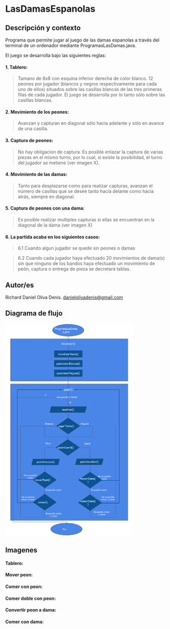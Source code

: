 # LasDamasEspanolas
## Descripción y contexto 
Programa que permite jugar al juego de las damas espanolas  a través del terminal de un ordenador mediante ProgramasLasDamas.java.

El juego se desarrolla bajo las siguientes reglas:

#### 1. Tablero: 
> Tamano de 8x8 con esquina inferior derecha de color blanco. 12 peones por jugador (blancos y negros respectivamente para cada uno de ellos) situados sobre las casillas blancas de las tres primeras filas de cada jugador. El juego se desarrolla por lo tanto sólo sobre las casillas blancas.
#### 2. Movimiento de los peones:
> Avanzan y capturan en diagonal sólo hacia adelante y sólo en avance de una casilla.
#### 3. Captura de peones:
> No hay obligacion de captura.
> Es posible enlazar la captura de varias piezas en el mismo turno, por lo cual, si existe la posibilidad, el turno del jugador se metiene (ver imagen X).
#### 4. Movimiento de las damas:
> Tanto para desplazarse como para realizar capturas, avanzan el número de casillas que se desee tanto hacia delante como hacia atrás, siempre en diagonal.
#### 5. Captura de peones con una dama:
> Es posible realizar multiples capturas si ellas se encuentran en la diagonal de la dama (ver imagen X)
#### 6. La partida acaba en los siguientes casos:
> 6.1 Cuando algun jugador se quede sin peones o damas

> 6.2 Cuando cada jugador haya efectuado 20 movimientos de dama(s) sin que ninguno de los bandos haya efectuado un movimiento de peón, captura o entrega de pieza se decretará tablas.

## Autor/es
Richard Daniel Oliva Denis. danielolivadenis@gmail.com

## Diagrama de flujo

<img src="/images/DFLasDamas.png" alt="DFJugar" width="400"/>

## Imagenes

#### Tablero:

#### Mover peon:

#### Comer con peon:

#### Comer doble con peon:

#### Convertir peon a dama:

#### Comer con dama:
